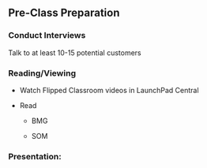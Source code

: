 
## Pre-Class Preparation

### Conduct Interviews

Talk to at least 10-15 potential customers

### Reading/Viewing

* Watch Flipped Classroom videos in LaunchPad Central

* Read

    * BMG

    * SOM 

### Presentation:
